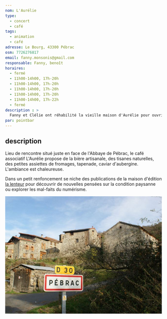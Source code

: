 ```yaml
---
nom: L'Aurélie
type:
  - concert
  - café
tags:
  - animation
  - café
adresse: Le Bourg, 43300 Pébrac
osm: 7726276817
email: fanny.monsonis@gmail.com
responsable: Fanny, benoît
horaires:
  - fermé
  - 11h00-14h00, 17h-20h
  - 11h00-14h00, 17h-20h
  - 11h00-14h00, 17h-20h
  - 11h00-14h00, 17h-20h
  - 11h00-14h00, 17h-22h
  - fermé
description : >
  Fanny et Clélie ont réhabilité la vieille maison d'Aurélie pour ouvrir un café associatif. 
par: pointbar
---
```


## description

Lieu de rencontre situé juste en face de l'Abbaye de Pébrac, le café associatif L'Aurélie propose de la bière artisanale, des tisanes naturelles, des petites assiettes de fromages, tapenade, caviar d'aubergine. L'ambiance est chaleureuse.

Dans un petit renfoncement se niche des publications de la maison d'édition [la lenteur](https://librairie-quilombo.org/La-Lenteur) pour découvrir de nouvelles pensées sur la condition paysanne ou explorer les mal-faits du numérisme.

![l'Aurélie](./media/l-aurelie.jpg)




